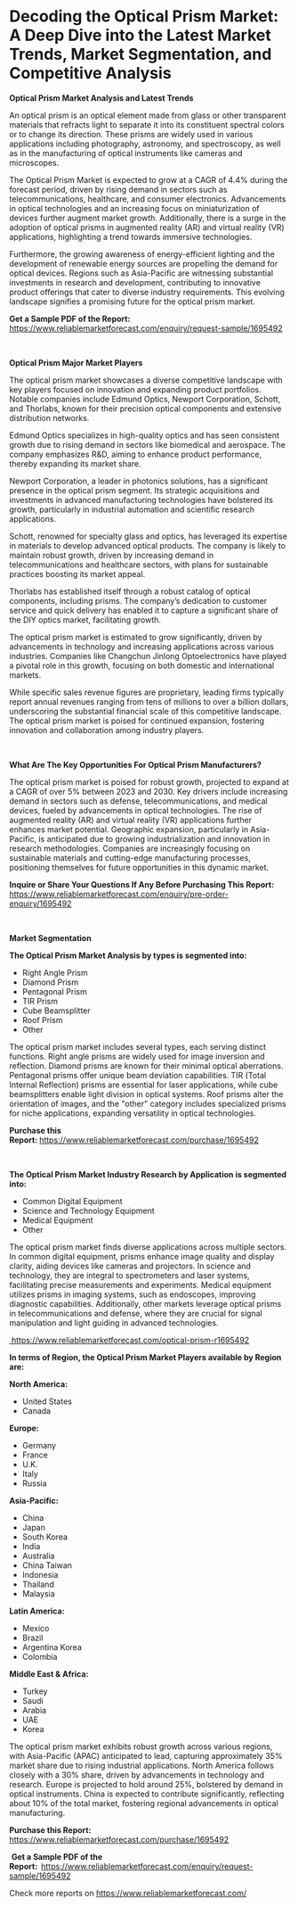 <p><h1>Decoding the Optical Prism Market: A Deep Dive into the Latest Market Trends, Market Segmentation, and Competitive Analysis</h1></p><p><strong>Optical Prism Market Analysis and Latest Trends</strong></p>
<p><p>An optical prism is an optical element made from glass or other transparent materials that refracts light to separate it into its constituent spectral colors or to change its direction. These prisms are widely used in various applications including photography, astronomy, and spectroscopy, as well as in the manufacturing of optical instruments like cameras and microscopes.</p><p>The Optical Prism Market is expected to grow at a CAGR of 4.4% during the forecast period, driven by rising demand in sectors such as telecommunications, healthcare, and consumer electronics. Advancements in optical technologies and an increasing focus on miniaturization of devices further augment market growth. Additionally, there is a surge in the adoption of optical prisms in augmented reality (AR) and virtual reality (VR) applications, highlighting a trend towards immersive technologies.</p><p>Furthermore, the growing awareness of energy-efficient lighting and the development of renewable energy sources are propelling the demand for optical devices. Regions such as Asia-Pacific are witnessing substantial investments in research and development, contributing to innovative product offerings that cater to diverse industry requirements. This evolving landscape signifies a promising future for the optical prism market.</p></p>
<p><strong>Get a Sample PDF of the Report:&nbsp;</strong> <a href="https://www.reliablemarketforecast.com/enquiry/request-sample/1695492?utm_campaign=3176&utm_medium=2&utm_source=Github&utm_content=ia&utm_term=27032025&utm_id=optical-prism">https://www.reliablemarketforecast.com/enquiry/request-sample/1695492</a></p>
<p>&nbsp;</p>
<p><strong>Optical Prism Major Market Players</strong></p>
<p><p>The optical prism market showcases a diverse competitive landscape with key players focused on innovation and expanding product portfolios. Notable companies include Edmund Optics, Newport Corporation, Schott, and Thorlabs, known for their precision optical components and extensive distribution networks.</p><p>Edmund Optics specializes in high-quality optics and has seen consistent growth due to rising demand in sectors like biomedical and aerospace. The company emphasizes R&D, aiming to enhance product performance, thereby expanding its market share.</p><p>Newport Corporation, a leader in photonics solutions, has a significant presence in the optical prism segment. Its strategic acquisitions and investments in advanced manufacturing technologies have bolstered its growth, particularly in industrial automation and scientific research applications.</p><p>Schott, renowned for specialty glass and optics, has leveraged its expertise in materials to develop advanced optical products. The company is likely to maintain robust growth, driven by increasing demand in telecommunications and healthcare sectors, with plans for sustainable practices boosting its market appeal.</p><p>Thorlabs has established itself through a robust catalog of optical components, including prisms. The company’s dedication to customer service and quick delivery has enabled it to capture a significant share of the DIY optics market, facilitating growth.</p><p>The optical prism market is estimated to grow significantly, driven by advancements in technology and increasing applications across various industries. Companies like Changchun Jinlong Optoelectronics have played a pivotal role in this growth, focusing on both domestic and international markets.</p><p>While specific sales revenue figures are proprietary, leading firms typically report annual revenues ranging from tens of millions to over a billion dollars, underscoring the substantial financial scale of this competitive landscape. The optical prism market is poised for continued expansion, fostering innovation and collaboration among industry players.</p></p>
<p>&nbsp;</p>
<p><strong>What Are The Key Opportunities For Optical Prism Manufacturers?</strong></p>
<p><p>The optical prism market is poised for robust growth, projected to expand at a CAGR of over 5% between 2023 and 2030. Key drivers include increasing demand in sectors such as defense, telecommunications, and medical devices, fueled by advancements in optical technologies. The rise of augmented reality (AR) and virtual reality (VR) applications further enhances market potential. Geographic expansion, particularly in Asia-Pacific, is anticipated due to growing industrialization and innovation in research methodologies. Companies are increasingly focusing on sustainable materials and cutting-edge manufacturing processes, positioning themselves for future opportunities in this dynamic market.</p></p>
<p><strong>Inquire or Share Your Questions If Any Before Purchasing This Report:</strong> <a href="https://www.reliablemarketforecast.com/enquiry/pre-order-enquiry/1695492?utm_campaign=3176&utm_medium=2&utm_source=Github&utm_content=ia&utm_term=27032025&utm_id=optical-prism">https://www.reliablemarketforecast.com/enquiry/pre-order-enquiry/1695492</a></p>
<p>&nbsp;</p>
<p><strong>Market Segmentation</strong></p>
<p><strong>The Optical Prism Market Analysis by types is segmented into:</strong></p>
<p><ul><li>Right Angle Prism</li><li>Diamond Prism</li><li>Pentagonal Prism</li><li>TIR Prism</li><li>Cube Beamsplitter</li><li>Roof Prism</li><li>Other</li></ul></p>
<p><p>The optical prism market includes several types, each serving distinct functions. Right angle prisms are widely used for image inversion and reflection. Diamond prisms are known for their minimal optical aberrations. Pentagonal prisms offer unique beam deviation capabilities. TIR (Total Internal Reflection) prisms are essential for laser applications, while cube beamsplitters enable light division in optical systems. Roof prisms alter the orientation of images, and the "other" category includes specialized prisms for niche applications, expanding versatility in optical technologies.</p></p>
<p><strong>Purchase this Report:&nbsp;</strong><a href="https://www.reliablemarketforecast.com/purchase/1695492?utm_campaign=3176&utm_medium=2&utm_source=Github&utm_content=ia&utm_term=27032025&utm_id=optical-prism">https://www.reliablemarketforecast.com/purchase/1695492</a></p>
<p>&nbsp;</p>
<p><strong>The Optical Prism Market Industry Research by Application is segmented into:</strong></p>
<p><ul><li>Common Digital Equipment</li><li>Science and Technology Equipment</li><li>Medical Equipment</li><li>Other</li></ul></p>
<p><p>The optical prism market finds diverse applications across multiple sectors. In common digital equipment, prisms enhance image quality and display clarity, aiding devices like cameras and projectors. In science and technology, they are integral to spectrometers and laser systems, facilitating precise measurements and experiments. Medical equipment utilizes prisms in imaging systems, such as endoscopes, improving diagnostic capabilities. Additionally, other markets leverage optical prisms in telecommunications and defense, where they are crucial for signal manipulation and light guiding in advanced technologies.</p></p>
<p><a href="https://www.reliablemarketforecast.com/optical-prism-r1695492?utm_campaign=3176&utm_medium=2&utm_source=Github&utm_content=ia&utm_term=27032025&utm_id=optical-prism">&nbsp;https://www.reliablemarketforecast.com/optical-prism-r1695492</a></p>
<p><strong>In terms of Region, the Optical Prism Market Players available by Region are:</strong></p>
<p>
    <p> <strong> North America: </strong>
        <ul>
            <li>United States</li>
            <li>Canada</li>
        </ul>
        </p> 
    <p> <strong> Europe: </strong>
        <ul>
            <li>Germany</li>
            <li>France</li>
            <li>U.K.</li>
            <li>Italy</li>
            <li>Russia</li>
        </ul>
        </p> 
    <p> <strong> Asia-Pacific: </strong>
        <ul>
            <li>China</li>
            <li>Japan</li>
            <li>South Korea</li>
            <li>India</li>
            <li>Australia</li>
            <li>China Taiwan</li>
            <li>Indonesia</li>
            <li>Thailand</li>
            <li>Malaysia</li>
        </ul>
        </p> 
    <p> <strong> Latin America: </strong>
        <ul>
            <li>Mexico</li>
            <li>Brazil</li>
            <li>Argentina Korea</li>
            <li>Colombia</li>
        </ul>
        </p> 
    <p> <strong> Middle East & Africa: </strong>
        <ul>
            <li>Turkey</li>
            <li>Saudi</li>
            <li>Arabia</li>
            <li>UAE</li>
            <li>Korea</li>
        </ul>
    </p>
    </p>
<p><p>The optical prism market exhibits robust growth across various regions, with Asia-Pacific (APAC) anticipated to lead, capturing approximately 35% market share due to rising industrial applications. North America follows closely with a 30% share, driven by advancements in technology and research. Europe is projected to hold around 25%, bolstered by demand in optical instruments. China is expected to contribute significantly, reflecting about 10% of the total market, fostering regional advancements in optical manufacturing.</p></p>
<p><strong>Purchase this Report: </strong><a href="https://www.reliablemarketforecast.com/purchase/1695492?utm_campaign=3176&utm_medium=2&utm_source=Github&utm_content=ia&utm_term=27032025&utm_id=optical-prism">https://www.reliablemarketforecast.com/purchase/1695492</a></p>
<p>&nbsp;<strong>Get a Sample PDF of the Report:&nbsp;&nbsp;</strong><a href="https://www.reliablemarketforecast.com/enquiry/request-sample/1695492?utm_campaign=3176&utm_medium=2&utm_source=Github&utm_content=ia&utm_term=27032025&utm_id=optical-prism">https://www.reliablemarketforecast.com/enquiry/request-sample/1695492</a></p>
<p><strong></strong></p>
<p>Check more reports on <a href="https://www.reliablemarketforecast.com/?utm_campaign=3176&utm_medium=2&utm_source=Github&utm_content=ia&utm_term=27032025&utm_id=optical-prism">https://www.reliablemarketforecast.com/</a></p>